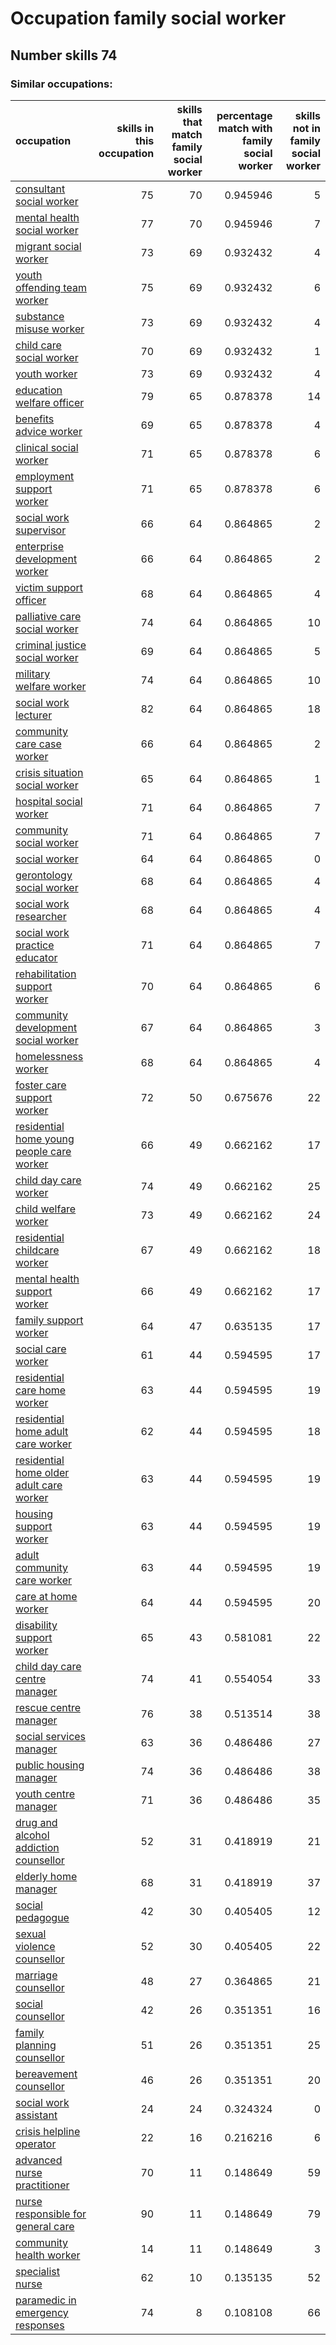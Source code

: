 # Occupation family social worker
## Number skills 74
### Similar occupations:
| occupation                                                                                |   skills in this occupation |   skills that match family social worker |   percentage match with family social worker |   skills not in family social worker |
|:------------------------------------------------------------------------------------------|----------------------------:|-----------------------------------------:|---------------------------------------------:|-------------------------------------:|
| [consultant social worker](consultant_social_worker.md)                                   |                          75 |                                       70 |                                     0.945946 |                                    5 |
| [mental health social worker](mental_health_social_worker.md)                             |                          77 |                                       70 |                                     0.945946 |                                    7 |
| [migrant social worker](migrant_social_worker.md)                                         |                          73 |                                       69 |                                     0.932432 |                                    4 |
| [youth offending team worker](youth_offending_team_worker.md)                             |                          75 |                                       69 |                                     0.932432 |                                    6 |
| [substance misuse worker](substance_misuse_worker.md)                                     |                          73 |                                       69 |                                     0.932432 |                                    4 |
| [child care social worker](child_care_social_worker.md)                                   |                          70 |                                       69 |                                     0.932432 |                                    1 |
| [youth worker](youth_worker.md)                                                           |                          73 |                                       69 |                                     0.932432 |                                    4 |
| [education welfare officer](education_welfare_officer.md)                                 |                          79 |                                       65 |                                     0.878378 |                                   14 |
| [benefits advice worker](benefits_advice_worker.md)                                       |                          69 |                                       65 |                                     0.878378 |                                    4 |
| [clinical social worker](clinical_social_worker.md)                                       |                          71 |                                       65 |                                     0.878378 |                                    6 |
| [employment support worker](employment_support_worker.md)                                 |                          71 |                                       65 |                                     0.878378 |                                    6 |
| [social work supervisor](social_work_supervisor.md)                                       |                          66 |                                       64 |                                     0.864865 |                                    2 |
| [enterprise development worker](enterprise_development_worker.md)                         |                          66 |                                       64 |                                     0.864865 |                                    2 |
| [victim support officer](victim_support_officer.md)                                       |                          68 |                                       64 |                                     0.864865 |                                    4 |
| [palliative care social worker](palliative_care_social_worker.md)                         |                          74 |                                       64 |                                     0.864865 |                                   10 |
| [criminal justice social worker](criminal_justice_social_worker.md)                       |                          69 |                                       64 |                                     0.864865 |                                    5 |
| [military welfare worker](military_welfare_worker.md)                                     |                          74 |                                       64 |                                     0.864865 |                                   10 |
| [social work lecturer](social_work_lecturer.md)                                           |                          82 |                                       64 |                                     0.864865 |                                   18 |
| [community care case worker](community_care_case_worker.md)                               |                          66 |                                       64 |                                     0.864865 |                                    2 |
| [crisis situation social worker](crisis_situation_social_worker.md)                       |                          65 |                                       64 |                                     0.864865 |                                    1 |
| [hospital social worker](hospital_social_worker.md)                                       |                          71 |                                       64 |                                     0.864865 |                                    7 |
| [community social worker](community_social_worker.md)                                     |                          71 |                                       64 |                                     0.864865 |                                    7 |
| [social worker](social_worker.md)                                                         |                          64 |                                       64 |                                     0.864865 |                                    0 |
| [gerontology social worker](gerontology_social_worker.md)                                 |                          68 |                                       64 |                                     0.864865 |                                    4 |
| [social work researcher](social_work_researcher.md)                                       |                          68 |                                       64 |                                     0.864865 |                                    4 |
| [social work practice educator](social_work_practice_educator.md)                         |                          71 |                                       64 |                                     0.864865 |                                    7 |
| [rehabilitation support worker](rehabilitation_support_worker.md)                         |                          70 |                                       64 |                                     0.864865 |                                    6 |
| [community development social worker](community_development_social_worker.md)             |                          67 |                                       64 |                                     0.864865 |                                    3 |
| [homelessness worker](homelessness_worker.md)                                             |                          68 |                                       64 |                                     0.864865 |                                    4 |
| [foster care support worker](foster_care_support_worker.md)                               |                          72 |                                       50 |                                     0.675676 |                                   22 |
| [residential home young people care worker](residential_home_young_people_care_worker.md) |                          66 |                                       49 |                                     0.662162 |                                   17 |
| [child day care worker](child_day_care_worker.md)                                         |                          74 |                                       49 |                                     0.662162 |                                   25 |
| [child welfare worker](child_welfare_worker.md)                                           |                          73 |                                       49 |                                     0.662162 |                                   24 |
| [residential childcare worker](residential_childcare_worker.md)                           |                          67 |                                       49 |                                     0.662162 |                                   18 |
| [mental health support worker](mental_health_support_worker.md)                           |                          66 |                                       49 |                                     0.662162 |                                   17 |
| [family support worker](family_support_worker.md)                                         |                          64 |                                       47 |                                     0.635135 |                                   17 |
| [social care worker](social_care_worker.md)                                               |                          61 |                                       44 |                                     0.594595 |                                   17 |
| [residential care home worker](residential_care_home_worker.md)                           |                          63 |                                       44 |                                     0.594595 |                                   19 |
| [residential home adult care worker](residential_home_adult_care_worker.md)               |                          62 |                                       44 |                                     0.594595 |                                   18 |
| [residential home older adult care worker](residential_home_older_adult_care_worker.md)   |                          63 |                                       44 |                                     0.594595 |                                   19 |
| [housing support worker](housing_support_worker.md)                                       |                          63 |                                       44 |                                     0.594595 |                                   19 |
| [adult community care worker](adult_community_care_worker.md)                             |                          63 |                                       44 |                                     0.594595 |                                   19 |
| [care at home worker](care_at_home_worker.md)                                             |                          64 |                                       44 |                                     0.594595 |                                   20 |
| [disability support worker](disability_support_worker.md)                                 |                          65 |                                       43 |                                     0.581081 |                                   22 |
| [child day care centre manager](child_day_care_centre_manager.md)                         |                          74 |                                       41 |                                     0.554054 |                                   33 |
| [rescue centre manager](rescue_centre_manager.md)                                         |                          76 |                                       38 |                                     0.513514 |                                   38 |
| [social services manager](social_services_manager.md)                                     |                          63 |                                       36 |                                     0.486486 |                                   27 |
| [public housing manager](public_housing_manager.md)                                       |                          74 |                                       36 |                                     0.486486 |                                   38 |
| [youth centre manager](youth_centre_manager.md)                                           |                          71 |                                       36 |                                     0.486486 |                                   35 |
| [drug and alcohol addiction counsellor](drug_and_alcohol_addiction_counsellor.md)         |                          52 |                                       31 |                                     0.418919 |                                   21 |
| [elderly home manager](elderly_home_manager.md)                                           |                          68 |                                       31 |                                     0.418919 |                                   37 |
| [social pedagogue](social_pedagogue.md)                                                   |                          42 |                                       30 |                                     0.405405 |                                   12 |
| [sexual violence counsellor](sexual_violence_counsellor.md)                               |                          52 |                                       30 |                                     0.405405 |                                   22 |
| [marriage counsellor](marriage_counsellor.md)                                             |                          48 |                                       27 |                                     0.364865 |                                   21 |
| [social counsellor](social_counsellor.md)                                                 |                          42 |                                       26 |                                     0.351351 |                                   16 |
| [family planning counsellor](family_planning_counsellor.md)                               |                          51 |                                       26 |                                     0.351351 |                                   25 |
| [bereavement counsellor](bereavement_counsellor.md)                                       |                          46 |                                       26 |                                     0.351351 |                                   20 |
| [social work assistant](social_work_assistant.md)                                         |                          24 |                                       24 |                                     0.324324 |                                    0 |
| [crisis helpline operator](crisis_helpline_operator.md)                                   |                          22 |                                       16 |                                     0.216216 |                                    6 |
| [advanced nurse practitioner](advanced_nurse_practitioner.md)                             |                          70 |                                       11 |                                     0.148649 |                                   59 |
| [nurse responsible for general care](nurse_responsible_for_general_care.md)               |                          90 |                                       11 |                                     0.148649 |                                   79 |
| [community health worker](community_health_worker.md)                                     |                          14 |                                       11 |                                     0.148649 |                                    3 |
| [specialist nurse](specialist_nurse.md)                                                   |                          62 |                                       10 |                                     0.135135 |                                   52 |
| [paramedic in emergency responses](paramedic_in_emergency_responses.md)                   |                          74 |                                        8 |                                     0.108108 |                                   66 |
